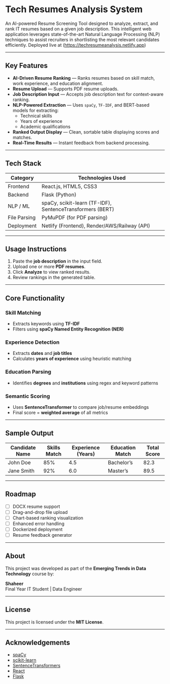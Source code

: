 # Tech Resumes Analysis System

An AI-powered Resume Screening Tool designed to analyze, extract, and rank IT resumes based on a given job description. This intelligent web application leverages state-of-the-art Natural Language Processing (NLP) techniques to assist recruiters in shortlisting the most relevant candidates efficiently. Deployed live at (https://techresumeanalysis.netlify.app)

---

## Key Features

- **AI-Driven Resume Ranking** — Ranks resumes based on skill match, work experience, and education alignment.
- **Resume Upload** — Supports PDF resume uploads.
- **Job Description Input** — Accepts job description text for context-aware ranking.
- **NLP-Powered Extraction** — Uses `spaCy`, `TF-IDF`, and BERT-based models for extracting:
  - Technical skills
  - Years of experience
  - Academic qualifications
- **Ranked Output Display** — Clean, sortable table displaying scores and matches.
- **Real-Time Results** — Instant feedback from backend processing.

---

## Tech Stack

| Category     | Technologies Used                              |
|--------------|------------------------------------------------|
| Frontend     | React.js, HTML5, CSS3                          |
| Backend      | Flask (Python)                                 |
| NLP / ML     | spaCy, scikit-learn (TF-IDF), SentenceTransformers (BERT) |
| File Parsing | PyMuPDF (for PDF parsing)                      |
| Deployment   | Netlify (Frontend), Render/AWS/Railway (API)   |

---
## Usage Instructions

1. Paste the **job description** in the input field.
2. Upload one or more **PDF resumes**.
3. Click **Analyze** to view ranked results.
4. Review rankings in the generated table.

---

## Core Functionality

### Skill Matching
- Extracts keywords using **TF-IDF**
- Filters using **spaCy Named Entity Recognition (NER)**

### Experience Detection
- Extracts **dates** and **job titles**
- Calculates **years of experience** using heuristic matching

### Education Parsing
- Identifies **degrees** and **institutions** using regex and keyword patterns

### Semantic Scoring
- Uses **SentenceTransformer** to compare job/resume embeddings
- Final score = **weighted average** of all metrics

---

## Sample Output

| Candidate Name | Skills Match | Experience (Years) | Education Match | Total Score |
|----------------|--------------|--------------------|------------------|-------------|
| John Doe       | 85%          | 4.5                |   Bachelor’s     | 82.3        |
| Jane Smith     | 92%          | 6.0                |   Master’s       | 89.5        |

---

## Roadmap

- [ ] DOCX resume support
- [ ] Drag-and-drop file upload
- [ ] Chart-based ranking visualization
- [ ] Enhanced error handling
- [ ] Dockerized deployment
- [ ] Resume feedback generator

---

## About

This project was developed as part of the **Emerging Trends in Data Technology** course by:

**Shaheer**  
Final Year IT Student | Data Engineer

---

## License

This project is licensed under the **MIT License**.

---

## Acknowledgements

- [spaCy](https://spacy.io/)
- [scikit-learn](https://scikit-learn.org/)
- [SentenceTransformers](https://www.sbert.net/)
- [React](https://reactjs.org/)
- [Flask](https://flask.palletsprojects.com/)
